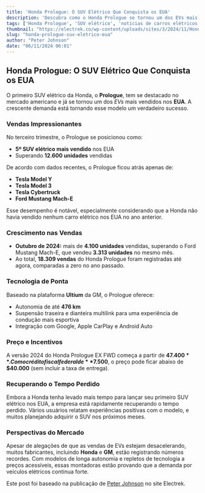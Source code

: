 ```yaml
---
title: 'Honda Prologue: O SUV Elétrico Que Conquista os EUA'
description: 'Descubra como o Honda Prologue se tornou um dos EVs mais vendidos nos EUA.'
tags: ['Honda Prologue', 'SUV elétrico', 'notícias de carros elétricos', 'veículos elétricos']
thumbnail: "https://electrek.co/wp-content/uploads/sites/3/2024/11/Hondas-Prologue-US.jpeg?quality=82&strip=all&w=1400"
slug: "honda-prologue-suv-eletrico-eua"
author: "Peter Johnson"
date: "06/11/2024 06:01"
---
```


## Honda Prologue: O SUV Elétrico Que Conquista os EUA

O primeiro SUV elétrico da Honda, o **Prologue**, tem se destacado no mercado americano e já se tornou um dos *EVs* mais vendidos nos **EUA**. A crescente demanda está tornando esse modelo um verdadeiro sucesso.

### Vendas Impressionantes

No terceiro trimestre, o Prologue se posicionou como:
- **5º SUV elétrico mais vendido** nos EUA
- Superando **12.600 unidades** vendidas

De acordo com dados recentes, o Prologue ficou atrás apenas de:
- **Tesla Model Y**
- **Tesla Model 3**
- **Tesla Cybertruck**
- **Ford Mustang Mach-E**

Esse desempenho é notável, especialmente considerando que a Honda não havia vendido nenhum carro elétrico nos EUA no ano anterior.

### Crescimento nas Vendas

- **Outubro de 2024:** mais de **4.100 unidades** vendidas, superando o Ford Mustang Mach-E, que vendeu **3.313 unidades** no mesmo mês.
- Ao total, **18.309 vendas** do Honda Prologue foram registradas até agora, comparadas a zero no ano passado.

### Tecnologia de Ponta

Baseado na plataforma **Ultium** da GM, o Prologue oferece:
- Autonomia de até **476 km**
- Suspensão traseira e dianteira multilink para uma experiência de condução mais esportiva
- Integração com Google, Apple CarPlay e Android Auto

### Preço e Incentivos

A versão 2024 do Honda Prologue EX FWD começa a partir de **$47.400**. Com o crédito fiscal federal de **$7.500**, o preço pode ficar abaixo de **$40.000** (sem incluir a taxa de entrega).

### Recuperando o Tempo Perdido

Embora a Honda tenha levado mais tempo para lançar seu primeiro SUV elétrico nos EUA, a empresa está rapidamente recuperando o tempo perdido. Vários usuários relatam experiências positivas com o modelo, e muitos planejando adquirir o SUV nos próximos meses.

### Perspectivas do Mercado

Apesar de alegações de que as vendas de EVs estejam desacelerando, muitos fabricantes, incluindo **Honda** e **GM**, estão registrando números recordes. Com modelos de longa autonomia e repletos de tecnologia a preços acessíveis, essas montadoras estão provando que a demanda por veículos elétricos continua forte.

Este post foi baseado na publicação de [Peter Johnson](https://electrek.co/2024/11/05/hondas-prologue-electric-suv-taking-us-by-storm/) no site Electrek.